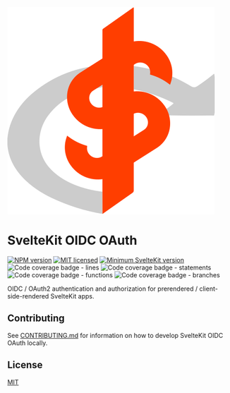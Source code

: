 ![Logo](https://raw.githubusercontent.com/ZachScroggins/sk-oidc-oauth/main/static/sk-oidc-oauth.svg)

# SvelteKit OIDC OAuth

[![NPM version](https://badgen.net/npm/v/sk-oidc-oauth)](https://www.npmjs.com/package/sk-oidc-oauth)
[![MIT licensed](https://badgen.net/npm/license/sk-oidc-oauth)](./LICENSE)
[![Minimum SvelteKit version](https://badgen.net/badge/SvelteKit/>=1.20.4/ff3e00)](https://kit.svelte.dev/)
<br>
![Code coverage badge - lines](https://gist.githubusercontent.com/ZachScroggins/b8b49faa30e1c89ee7edefe90be9ca6f/raw/lines-badge.svg)
![Code coverage badge - statements](https://gist.githubusercontent.com/ZachScroggins/b8b49faa30e1c89ee7edefe90be9ca6f/raw/statements-badge.svg)
![Code coverage badge - functions](https://gist.githubusercontent.com/ZachScroggins/b8b49faa30e1c89ee7edefe90be9ca6f/raw/functions-badge.svg)
![Code coverage badge - branches](https://gist.githubusercontent.com/ZachScroggins/b8b49faa30e1c89ee7edefe90be9ca6f/raw/branches-badge.svg)

OIDC / OAuth2 authentication and authorization for prerendered / client-side-rendered SvelteKit apps.

## Contributing

See [CONTRIBUTING.md](./CONTRIBUTING.md) for information on how to develop SvelteKit OIDC OAuth locally.

## License

[MIT](LICENSE)
